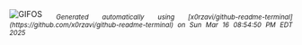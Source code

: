 <div align="justify">
<picture>
    <source media="(prefers-color-scheme: dark)" srcset="https://i.ibb.co/6cyCgL9t/output-gif.gif">
    <source media="(prefers-color-scheme: light)" srcset="https://i.ibb.co/6cyCgL9t/output-gif.gif">
    <img alt="GIFOS" src="https://i.ibb.co/6cyCgL9t/output-gif.gif">
</picture>
<sub><i>Generated automatically using [x0rzavi/github-readme-terminal](https://github.com/x0rzavi/github-readme-terminal) on Sun Mar 16 08:54:50 PM EDT 2025</i></sub>
</div>

<!--  -->